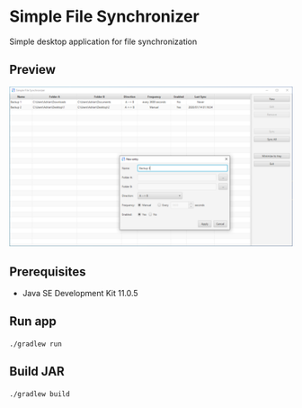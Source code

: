 # Simple File Synchronizer
Simple desktop application for file synchronization

## Preview
![Preview image](/preview.png?raw=true)

## Prerequisites
- Java SE Development Kit 11.0.5

## Run app
`./gradlew run`

## Build JAR
`./gradlew build`
